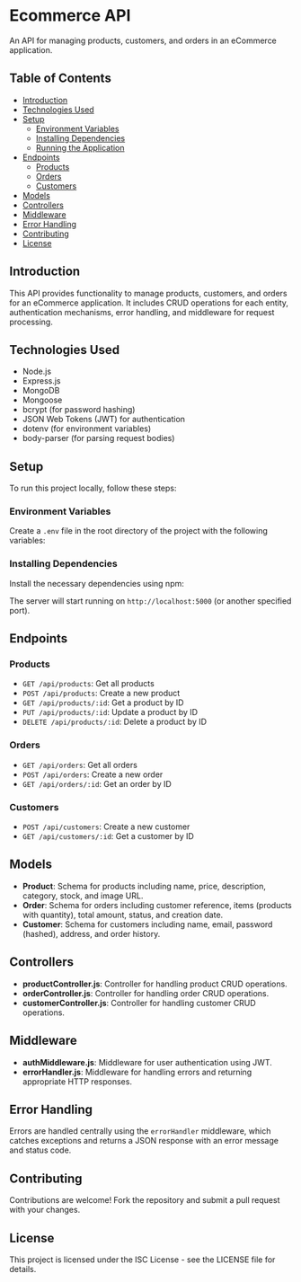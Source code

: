 # Ecommerce API

An API for managing products, customers, and orders in an eCommerce application.

## Table of Contents

- [Introduction](#introduction)
- [Technologies Used](#technologies-used)
- [Setup](#setup)
  - [Environment Variables](#environment-variables)
  - [Installing Dependencies](#installing-dependencies)
  - [Running the Application](#running-the-application)
- [Endpoints](#endpoints)
  - [Products](#products)
  - [Orders](#orders)
  - [Customers](#customers)
- [Models](#models)
- [Controllers](#controllers)
- [Middleware](#middleware)
- [Error Handling](#error-handling)
- [Contributing](#contributing)
- [License](#license)

## Introduction

This API provides functionality to manage products, customers, and orders for an eCommerce application. It includes CRUD operations for each entity, authentication mechanisms, error handling, and middleware for request processing.

## Technologies Used

- Node.js
- Express.js
- MongoDB
- Mongoose
- bcrypt (for password hashing)
- JSON Web Tokens (JWT) for authentication
- dotenv (for environment variables)
- body-parser (for parsing request bodies)

## Setup

To run this project locally, follow these steps:

### Environment Variables

Create a `.env` file in the root directory of the project with the following variables:


### Installing Dependencies

Install the necessary dependencies using npm:


The server will start running on `http://localhost:5000` (or another specified port).

## Endpoints

### Products

- `GET /api/products`: Get all products
- `POST /api/products`: Create a new product
- `GET /api/products/:id`: Get a product by ID
- `PUT /api/products/:id`: Update a product by ID
- `DELETE /api/products/:id`: Delete a product by ID

### Orders

- `GET /api/orders`: Get all orders
- `POST /api/orders`: Create a new order
- `GET /api/orders/:id`: Get an order by ID

### Customers

- `POST /api/customers`: Create a new customer
- `GET /api/customers/:id`: Get a customer by ID

## Models

- **Product**: Schema for products including name, price, description, category, stock, and image URL.
- **Order**: Schema for orders including customer reference, items (products with quantity), total amount, status, and creation date.
- **Customer**: Schema for customers including name, email, password (hashed), address, and order history.

## Controllers

- **productController.js**: Controller for handling product CRUD operations.
- **orderController.js**: Controller for handling order CRUD operations.
- **customerController.js**: Controller for handling customer CRUD operations.

## Middleware

- **authMiddleware.js**: Middleware for user authentication using JWT.
- **errorHandler.js**: Middleware for handling errors and returning appropriate HTTP responses.

## Error Handling

Errors are handled centrally using the `errorHandler` middleware, which catches exceptions and returns a JSON response with an error message and status code.

## Contributing

Contributions are welcome! Fork the repository and submit a pull request with your changes.

## License

This project is licensed under the ISC License - see the LICENSE file for details.
